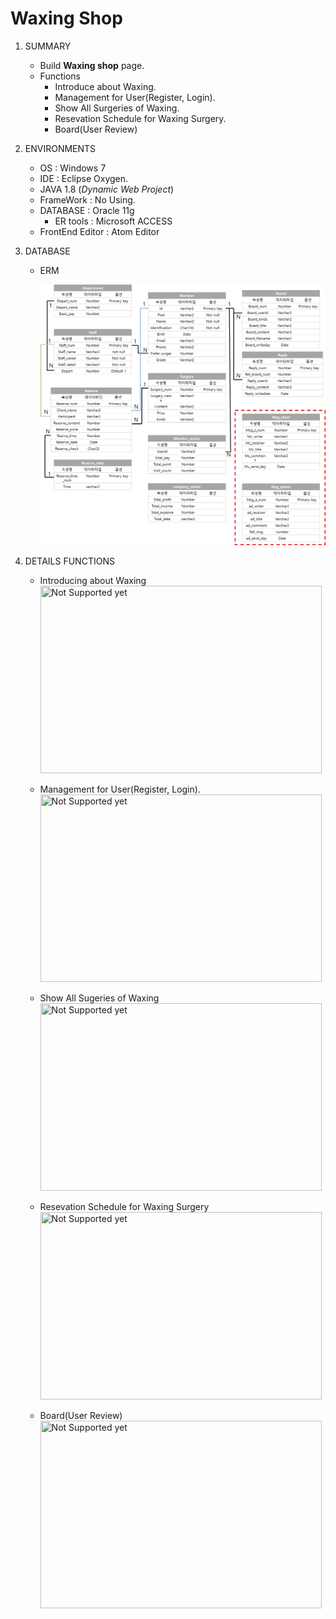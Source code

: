 # Waxing Shop

1. SUMMARY
   - Build __Waxing shop__ page.
   - Functions
     - Introduce about Waxing.
     - Management for User(Register, Login).
     - Show All Surgeries of Waxing.
     - Resevation Schedule for Waxing Surgery.
     - Board(User Review)

2. ENVIRONMENTS
   - OS : Windows 7
   - IDE : Eclipse Oxygen.
   - JAVA 1.8 (_Dynamic Web Project_)
   - FrameWork : No Using.
   - DATABASE : Oracle 11g
     - ER tools : Microsoft ACCESS
   - FrontEnd Editor : Atom Editor

4. DATABASE
   - ERM

     <img src="./그림파일/Table.jpg" width="500px" title="Introducing about Waxing"></img><br/>

3. DETAILS FUNCTIONS
   - Introducing about Waxing
     <img src="./" width="450px" height="300px" title="Not Supported yet" ></img><br/>
     
   - Management for User(Register, Login).
     <img src="./" width="450px" height="300px" title="Not Supported yet" ></img><br/>
     
   - Show All Sugeries of Waxing
     <img src="./" width="450px" height="300px" title="Not Supported yet" ></img><br/>
     
   - Resevation Schedule for Waxing Surgery
     <img src="./" width="450px" height="300px" title="Not Supported yet" ></img><br/>
     
   - Board(User Review)
     <img src="./" width="450px" height="300px" title="Not Supported yet" ></img><br/>
